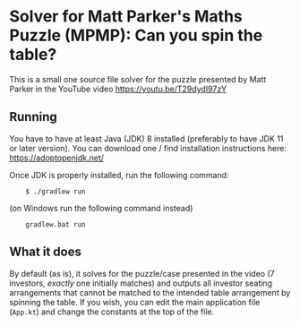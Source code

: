 # Solver for Matt Parker's Maths Puzzle (MPMP): Can you spin the table?

This is a small one source file solver for the puzzle presented by Matt Parker
in the YouTube video https://youtu.be/T29dydI97zY

## Running

You have to have at least Java (JDK) 8 installed (preferably to have JDK 11 or later version). You can download
one / find installation instructions here: https://adoptopenjdk.net/

Once JDK is properly installed, run the following command:

```
    $ ./gradlew run
```

(on Windows run the following command instead)

```
    gradlew.bat run
```

## What it does

By default (as is), it solves for the puzzle/case presented in the video (7 investors, _exactly_ one initially matches)
and outputs all investor seating arrangements that cannot be matched to the intended table arrangement by spinning the
table. If you wish, you can edit the main application file (`App.kt`) and change the constants at the top of the file.
